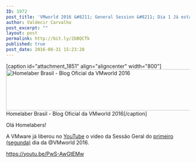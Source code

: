 ```yaml
---
ID: 1972
post_title: 'VMworld 2016 &#8211; General Session &#8211; Dia 1 Já está liberado no YouTube'
author: Valdecir Carvalho
post_excerpt: ""
layout: post
permalink: http://bit.ly/2bBQCTk
published: true
post_date: 2016-08-31 15:23:28
---
```

[caption id="attachment_1851" align="aligncenter" width="800"]<img class="wp-image-1851" src="http://homelaber.com.br/site/wp-content/uploads/2016/08/vmworld-2016-official-blogger-banner-long.png" alt="Homelaber Brasil - Blog Oficial da VMworld 2016" width="800" height="113" /> Homelaber Brasil - Blog Oficial da VMworld 2016[/caption]

Olá Homelabers!

A VMware já liberou no <a href="https://www.youtube.com/channel/UCaC9l9CYIEazFB5-pWfCNKw" target="_blank">YouTube</a> o video da Sessão Geral do <a href="http://homelaber.com.br/vmworld-2016-sessao-de-abertura/">primeiro (segunda)</a> dia da @VMworld 2016.

<!--more-->

https://youtu.be/PwS-AwGtEMw